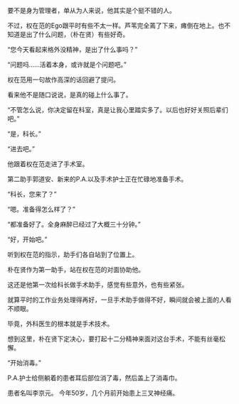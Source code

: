 要不是身为管理者，单从为人来说，他其实是个挺不错的人。

不过，权在范的Ego跟平时有些不太一样。芦苇完全蔫了下来，瘫倒在地上。也不知道是出了什么问题，（朴在贤）有些好奇。

“您今天看起来格外没精神，是出了什么事吗？”

“问题吗……活着本身，或许就是个问题吧。”

权在范用一句故作高深的话回避了提问。

看来他不是随口说说，是真的碰上什么事了。

“不管怎么说，你决定留在科室，真是让我心里踏实多了。以后也好好关照后辈们吧。”

“是，科长。”

“进去吧。”

他跟着权在范走进了手术室。

第二助手郭道安、新来的P.A.以及手术护士正在忙碌地准备手术。

“科长，您来了？”

“嗯。准备得怎么样了？”

“都准备好了。全身麻醉已经过了大概三十分钟。”

“好，开始吧。”

听到权在范的指示，助手们各自站到了位置上。

朴在贤作为第一助手，站在权在范的对面协助他。

这还是他第一次给科长做手术助手，感觉有些意外，也有些紧张。

就算平时的工作业务处理得再好，一旦手术助手做得不好，瞬间就会被上面的人看不顺眼。

毕竟，外科医生的根本就是手术技术。

想到这里，朴在贤下定决心，要打起十二分精神来面对这台手术，不能有丝毫松懈。

“开始消毒。”

P.A.护士给侧躺着的患者耳后部位消了毒，然后盖上了消毒巾。

患者名叫李京元。
今年50岁，几个月前开始患上三叉神经痛。